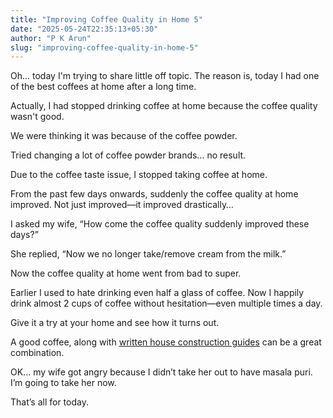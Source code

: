 ```yaml
---
title: "Improving Coffee Quality in Home 5"
date: "2025-05-24T22:35:13+05:30"
author: "P K Arun"
slug: "improving-coffee-quality-in-home-5"
---
```


Oh... today I'm trying to share little off topic. The reason is, today I had one of the best coffees at home after a long time.

Actually, I had stopped drinking coffee at home because the coffee quality wasn't good.

We were thinking it was because of the coffee powder.

Tried changing a lot of coffee powder brands… no result.

Due to the coffee taste issue, I stopped taking coffee at home.

From the past few days onwards, suddenly the coffee quality at home improved. Not just improved—it improved drastically…

I asked my wife, “How come the coffee quality suddenly improved these days?”

She replied, “Now we no longer take/remove cream from the milk.”

Now the coffee quality at home went from bad to super.

Earlier I used to hate drinking even half a glass of coffee. Now I happily drink almost 2 cups of coffee without hesitation—even multiple times a day.

Give it a try at your home and see how it turns out.

A good coffee, along with [written house construction guides](https://houseconstruction.pkarun.com/products/) can be a great combination.

OK... my wife got angry because I didn’t take her out to have masala puri. I’m going to take her now.

That’s all for today.